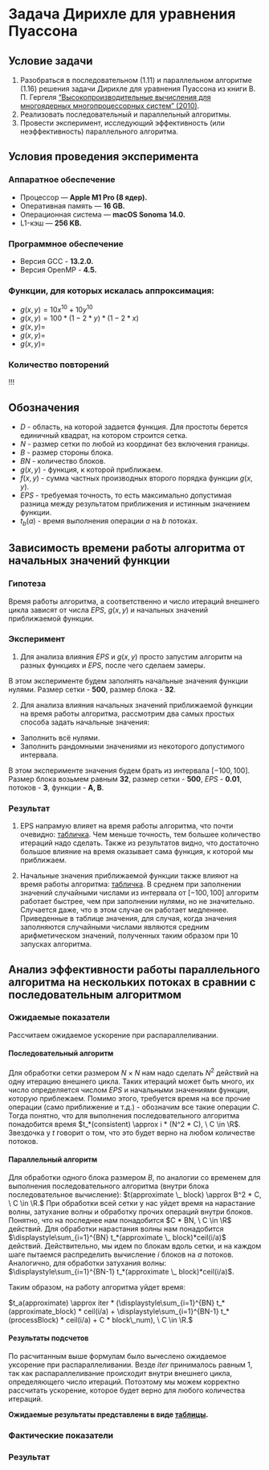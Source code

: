 # Задача Дирихле для уравнения Пуассона

## Условие задачи

1. Разобраться в последовательном (1.11) и параллельном алгоритме (1.16) решения задачи Дирихле для уравнения Пуассона из книги В. П. Гергеля
   [“Высокопроизводительные вычисления для
   многоядерных многопроцессорных систем” (2010)](https://github.com/artjomjuferov/university/blob/master/Beljakova/Гергель%20В.П.%20Высокопроизводительные%20вычисления%20для%20многоядерных%20многопроцессорных%20систем%20(2010).pdf).
2. Реализовать последовательный и параллельный алгоритмы.
3. Провести эксперимент, исследующий эффективность (или неэффективность) параллельного алгоритма.

## Условия проведения эксперимента
### Аппаратное обеспечение
- Процессор — **Apple M1 Pro (8 ядер).**
- Оперативная память — **16 GB.**
- Операционная система — **macOS Sonoma 14.0.**
- L1-кэш — **256 KB.**
### Программное обеспечение
- Версия GCC - **13.2.0.**
- Версия OpenMP - **4.5.**
### Функции, для которых искалась аппроксимация:
- $`g(x, y) = 10x^{10} + 10y^{10}`$
- $`g(x, y) = 100*(1 - 2 * y)*(1 - 2 * x)`$
- $`g(x, y) = `$
- $`g(x, y) = `$
- $`g(x, y) = `$
### Количество повторений
!!!

## Обозначения
- $`D`$ - область, на которой задается функция. Для простоты берется единичный квадрат, на котором строится сетка.
- $`N`$ - размер сетки по любой из координат без включения границы.
- $`B`$ - размер стороны блока.
- $`BN`$ - количество блоков.
- $`g(x, y)`$ - функция, к которой приближаем.
- $`f(x, y)`$ - сумма частных производных второго порядка функции $`g(x,y)`$.
- $`EPS`$ - требуемая точность, то есть максимально допустимая разница между результатом приближения и истинным значением функции.
- $`t_b(a)`$ - время выполнения операции $`a`$ на $`b`$ потоках.

## Зависимость времени работы алгоритма от начальных значений функции
### Гипотеза
Время работы алгоритма, а соответственно и число итераций внешнего цикла зависят от числа $`EPS`$, $`g(x, y)`$ и начальных значений приближаемой функции.

### Эксперимент
1. Для анализа влияния $`EPS`$ и $`g(x, y)`$ просто запустим алгоритм на разных функциях и $`EPS`$, после чего сделаем замеры. 

В этом эксперименте будем заполнять начальные значения функции нулями. Размер сетки - **500**, размер блока - **32**.

2. Для анализа влияния начальных значений приближаемой функции на время работы алгоритма, рассмотрим два самых простых способа задать начальные значения:
- Заполнить всё нулями.
- Заполнить рандомными значениями из некоторого допустимого интервала. 


 В этом эксперименте значения будем брать из интервала $`[-100, 100].`$
 Размер блока возьмем равным **32**, размер сетки - **500**, $`EPS`$ - **0.01**, потоков - **3**, функции - **A, B**.

### Результат
1. EPS напрамую влияет на время работы алгоритма, что почти очевидно: [табличка](https://docs.google.com/spreadsheets/d/1AKDyXfrxzCEKxxAchtd31ukRfff4sWQDYufzrwduoZs/edit?usp=sharing).
Чем меньше точность, тем большее количество итераций надо сделать.
Также из результатов видно, что достаточно большое влияние на время оказывает сама функция, к которой мы приближаем.

2. Начальные значения приближаемой функции также влияют на время работы алгоритма: [табличка](https://docs.google.com/spreadsheets/d/1AKDyXfrxzCEKxxAchtd31ukRfff4sWQDYufzrwduoZs/edit?usp=sharing).
В среднем при заполнении значений случайными числами из интервала от $`[-100, 100]`$ алгоритм работает быстрее, чем при заполнении нулями, но не значительно.
Случается даже, что в этом случае он работает медленнее.
Приведенные в таблице значения, для случая, когда значения заполняются случайными числами являются средним арифметическом значений, полученных таким образом при 10 запусках алгоритма.

## Анализ эффективности работы параллельного алгоритма на нескольких потоках в сравнии с последовательным алгоритмом

### Ожидаемые показатели
Рассчитаем ожидаемое ускорение при распараллеливании.

#### Последовательный алгоритм
Для обработки сетки размером $`N \times N`$ нам надо сделать $`N^2`$ действий на одну итерацию внешнего цикла. Таких итераций может быть много, их число определяется числом $`EPS`$ и начальными значениями функции, которую приблежаем.
Помимо этого, требуется время на все прочие операции (само приближение и т.д.) - обозначим все такие операции $`C`$. 
Тогда понятно, что для выполнения последовательного алгоритма понадобится время $`t_*(consistent) \approx i * (N^2 * C), \ C \in \R`$.
Звездочка у $`t`$ говорит о том, что это будет верно на любом количестве потоков.

#### Параллельный алгоритм
Для обработки одного блока размером $`B`$, по аналогии со временем для выполнения последовательного алгоритма (внутри блока последовательное вычисление):
$`t(approximate \_ block) \approx B^2 * C, \ C \in \R.`$
При обработки всей сетки у нас уйдет время на нарастание волны, затухание волны и обработку прочих операций внутри блоков.
Понятно, что на последнее нам понадобится $`C * BN, \ C \in \R`$ действий.
Для обработки нарастания волны нам понадобится $`\displaystyle\sum_{i=1}^{BN}
t_*(approximate \_ block)*ceil(i/a)`$ действий. Действительно, мы идем по блокам вдоль сетки, и на каждом шаге пытаемся распределить вычисление $`i`$ блоков на $`a`$ потоков.
Аналогично, для обработки затухания волны: $`\displaystyle\sum_{i=1}^{BN-1}
t_*(approximate \_ block)*ceil(i/a)`$.

Таким образом, на работу алгоритма уйдет время:

$`t_a(approximate) \approx iter * (\displaystyle\sum_{i=1}^{BN} t_*(approximate_block) * ceil(i/a) + \displaystyle\sum_{i=1}^{BN-1} t_*(processBlock) * ceil(i/a) + C * block\_num), \ C \in \R.`$

#### Результаты подсчетов
По расчитанным выше формулам было вычеслено ожидаемое уксорение при распараллеливании.
Везде $`iter`$ принималось равным $`1`$, так как распараллеливание происходит внутри внешнего цикла, определяющего число итераций. Потоэтому мы можем корректно рассчитать ускорение, которое будет верно для любого количества итераций.

**Ожидаемые результаты представлены в виде [таблицы](https://docs.google.com/spreadsheets/d/1AKDyXfrxzCEKxxAchtd31ukRfff4sWQDYufzrwduoZs/edit?usp=sharing).**

### Фактические показатели

### Результат